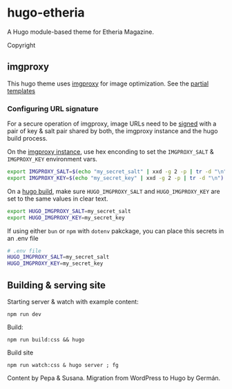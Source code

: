# hugo-etheria

A Hugo module-based theme for Etheria Magazine.


Copyright


## imgproxy
This hugo theme uses [imgproxy](https://imgproxy.net) for image optimization. See the
[partial templates](./layouts/partials/imgproxy)

### Configuring URL signature
For a secure operation of imgproxy, image URLs need to be [signed](https://docs.imgproxy.net/usage/signing_url) with a pair of key & salt pair shared by both, the imgproxy instance and the 
hugo build process.

On the <ins>imgproxy instance</ins>, use hex enconding to set the `IMGPROXY_SALT` &
`IMGPROXY_KEY` environment vars.
```bash
export IMGPROXY_SALT=$(echo "my_secret_salt" | xxd -g 2 -p | tr -d "\n")
export IMGPROXY_KEY=$(echo "my_secret_key" | xxd -g 2 -p | tr -d "\n")
```

On a <ins>hugo build</ins>, make sure `HUGO_IMGPROXY_SALT` and `HUGO_IMGPROXY_KEY` are
set to the same values in clear text.
```bash
export HUGO_IMGPROXY_SALT=my_secret_salt
export HUGO_IMGPROXY_KEY=my_secret_key
```

If using either `bun` or `npm` with `dotenv` pakckage, you can place this secrets in an .env file

```bash
# .env file
HUGO_IMGPROXY_SALT=my_secret_salt
HUGO_IMGPROXY_KEY=my_secret_key
```
## Building & serving site

Starting server & watch with example content:
```
npm run dev
```


Build:
```
npm run build:css && hugo
```

Build site
```
npm run watch:css & hugo server ; fg
```


Content by Pepa & Susana.
Migration from WordPress to Hugo by Germán.
